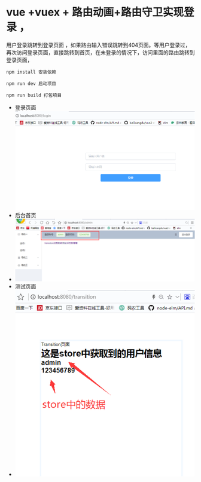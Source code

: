 # vue +vuex + 路由动画+路由守卫实现登录 ，

  用户登录跳转到登录页面 ，如果路由输入错误跳转到404页面。等用户登录过，再次访问登录页面，直接跳转到首页，在未登录的情况下，访问里面的路由跳转到登录页面，

```sh
npm install 安装依赖
```
```sh
npm run dev 启动项目
```
```sh
npm run build 打包项目
```

  - 登录页面
![N|Solid](https://github.com/lzr1077321622/vue2/blob/master/src/assets/img/1.png?raw=true)
 - 后台首页
 - ![N|Solid](https://github.com/lzr1077321622/vue2/blob/master/src/assets/img/2.png?raw=true)
  - 测试页面
 - ![N|Solid](https://github.com/lzr1077321622/vue2/blob/master/src/assets/img/3.png?raw=true)
   


